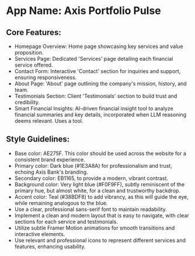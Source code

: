 # **App Name**: Axis Portfolio Pulse

## Core Features:

- Homepage Overview: Home page showcasing key services and value proposition.
- Services Page: Dedicated 'Services' page detailing each financial service offered.
- Contact Form: Interactive 'Contact' section for inquiries and support, ensuring responsiveness.
- About Page: 'About' page outlining the company's mission, history, and team.
- Testimonials Section: Client 'Testimonials' section to build trust and credibility.
- Smart Financial Insights: AI-driven financial insight tool to analyze financial summaries and key details, incorporated when LLM reasoning deems relevant. Uses a tool.

## Style Guidelines:

- Base color: AE275F. This color should be used across the website for a consistent brand experience.
- Primary color: Dark blue (#1E3A8A) for professionalism and trust, echoing Axis Bank's branding.
- Secondary color: EB1165, to provide a modern, vibrant contrast.
- Background color: Very light blue (#F0F9FF), subtly reminiscent of the primary hue, but almost white, for a clean and trustworthy backdrop.
- Accent color: Teal (#38BDF8) to add vibrancy, as this will guide the eye, while remaining analogous to the blue.
- Use a clear, professional sans-serif font to maintain readability.
- Implement a clean and modern layout that is easy to navigate, with clear sections for each service and testimonials.
- Utilize subtle Framer Motion animations for smooth transitions and interactive elements.
- Use relevant and professional icons to represent different services and features, enhancing usability.